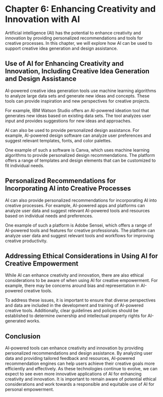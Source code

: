 Chapter 6: Enhancing Creativity and Innovation with AI
======================================================

Artificial intelligence (AI) has the potential to enhance creativity and innovation by providing personalized recommendations and tools for creative processes. In this chapter, we will explore how AI can be used to support creative idea generation and design assistance.

Use of AI for Enhancing Creativity and Innovation, Including Creative Idea Generation and Design Assistance
-----------------------------------------------------------------------------------------------------------

AI-powered creative idea generation tools use machine learning algorithms to analyze large data sets and generate new ideas and concepts. These tools can provide inspiration and new perspectives for creative projects.

For example, IBM Watson Studio offers an AI-powered ideation tool that generates new ideas based on existing data sets. The tool analyzes user input and provides suggestions for new ideas and approaches.

AI can also be used to provide personalized design assistance. For example, AI-powered design software can analyze user preferences and suggest relevant templates, fonts, and color palettes.

One example of such a software is Canva, which uses machine learning algorithms to provide personalized design recommendations. The platform offers a range of templates and design elements that can be customized to fit individual needs.

Personalized Recommendations for Incorporating AI into Creative Processes
-------------------------------------------------------------------------

AI can also provide personalized recommendations for incorporating AI into creative processes. For example, AI-powered apps and platforms can analyze user data and suggest relevant AI-powered tools and resources based on individual needs and preferences.

One example of such a platform is Adobe Sensei, which offers a range of AI-powered tools and features for creative professionals. The platform can analyze user data and suggest relevant tools and workflows for improving creative productivity.

Addressing Ethical Considerations in Using AI for Creative Empowerment
----------------------------------------------------------------------

While AI can enhance creativity and innovation, there are also ethical considerations to be aware of when using AI for creative empowerment. For example, there may be concerns around bias and representation in AI-powered creative tools.

To address these issues, it is important to ensure that diverse perspectives and data are included in the development and training of AI-powered creative tools. Additionally, clear guidelines and policies should be established to determine ownership and intellectual property rights for AI-generated works.

Conclusion
----------

AI-powered tools can enhance creativity and innovation by providing personalized recommendations and design assistance. By analyzing user data and providing tailored feedback and resources, AI-powered recommendation engines can help users achieve their creative goals more efficiently and effectively. As these technologies continue to evolve, we can expect to see even more innovative applications of AI for enhancing creativity and innovation. It is important to remain aware of potential ethical considerations and work towards a responsible and equitable use of AI for personal empowerment.
